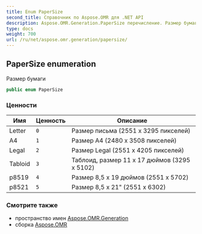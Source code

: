 ```yaml
---
title: Enum PaperSize
second_title: Справочник по Aspose.OMR для .NET API
description: Aspose.OMR.Generation.PaperSize перечисление. Размер бумаги
type: docs
weight: 700
url: /ru/net/aspose.omr.generation/papersize/
---
```

## PaperSize enumeration

Размер бумаги

```csharp
public enum PaperSize
```

### Ценности

| Имя | Ценность | Описание |
| --- | --- | --- |
| Letter | `0` | Размер письма (2551 x 3295 пикселей) |
| A4 | `1` | Размер A4 (2480 x 3508 пикселей) |
| Legal | `2` | Размер Legal (2551 x 4205 пикселей) |
| Tabloid | `3` | Таблоид, размер 11 x 17 дюймов (3295 x 5102) |
| p8519 | `4` | Размер 8,5 x 19 дюймов (2551 x 5702) |
| p8521 | `5` | Размер 8,5 x 21" (2551 x 6302) |

### Смотрите также

* пространство имен [Aspose.OMR.Generation](../../aspose.omr.generation/)
* сборка [Aspose.OMR](../../)


